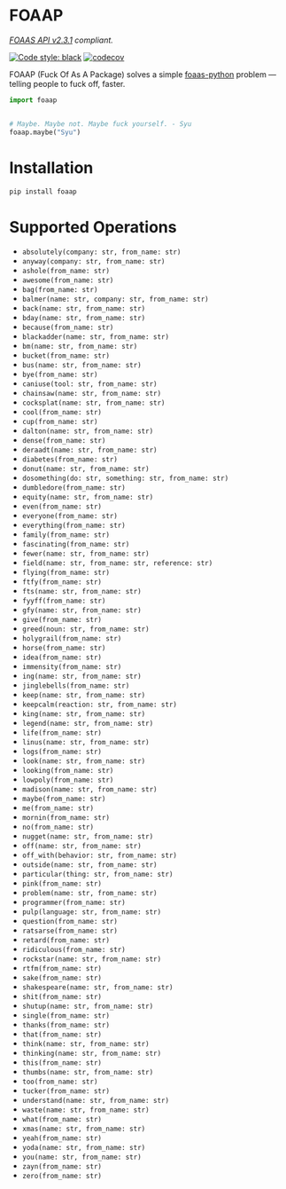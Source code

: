 # FOAAP

*[FOAAS API v2.3.1](https://foaas.com/) compliant.*


[![Code style: black](https://img.shields.io/badge/code%20style-black-000000.svg)](https://github.com/psf/black)
[![codecov](https://codecov.io/gh/ilhomidin/foaap/branch/main/graph/badge.svg?token=O0OYHO9VRT)](https://codecov.io/gh/ilhomidin/foaap)

FOAAP (Fuck Of As A Package) solves a simple [foaas-python](https://github.com/dmpayton/foaas-python) problem — telling people to fuck off, faster.

```python
import foaap


# Maybe. Maybe not. Maybe fuck yourself. - Syu
foaap.maybe("Syu")
```


# Installation
```bash
pip install foaap
```

# Supported Operations

- `absolutely(company: str, from_name: str)`
- `anyway(company: str, from_name: str)`
- `ashole(from_name: str)`
- `awesome(from_name: str)`
- `bag(from_name: str)`
- `balmer(name: str, company: str, from_name: str)`
- `back(name: str, from_name: str)`
- `bday(name: str, from_name: str)`
- `because(from_name: str)`
- `blackadder(name: str, from_name: str)`
- `bm(name: str, from_name: str)`
- `bucket(from_name: str)`
- `bus(name: str, from_name: str)`
- `bye(from_name: str)`
- `caniuse(tool: str, from_name: str)`
- `chainsaw(name: str, from_name: str)`
- `cocksplat(name: str, from_name: str)`
- `cool(from_name: str)`
- `cup(from_name: str)`
- `dalton(name: str, from_name: str)`
- `dense(from_name: str)`
- `deraadt(name: str, from_name: str)`
- `diabetes(from_name: str)`
- `donut(name: str, from_name: str)`
- `dosomething(do: str, something: str, from_name: str)`
- `dumbledore(from_name: str)`
- `equity(name: str, from_name: str)`
- `even(from_name: str)`
- `everyone(from_name: str)`
- `everything(from_name: str)`
- `family(from_name: str)`
- `fascinating(from_name: str)`
- `fewer(name: str, from_name: str)`
- `field(name: str, from_name: str, reference: str)`
- `flying(from_name: str)`
- `ftfy(from_name: str)`
- `fts(name: str, from_name: str)`
- `fyyff(from_name: str)`
- `gfy(name: str, from_name: str)`
- `give(from_name: str)`
- `greed(noun: str, from_name: str)`
- `holygrail(from_name: str)`
- `horse(from_name: str)`
- `idea(from_name: str)`
- `immensity(from_name: str)`
- `ing(name: str, from_name: str)`
- `jinglebells(from_name: str)`
- `keep(name: str, from_name: str)`
- `keepcalm(reaction: str, from_name: str)`
- `king(name: str, from_name: str)`
- `legend(name: str, from_name: str)`
- `life(from_name: str)`
- `linus(name: str, from_name: str)`
- `logs(from_name: str)`
- `look(name: str, from_name: str)`
- `looking(from_name: str)`
- `lowpoly(from_name: str)`
- `madison(name: str, from_name: str)`
- `maybe(from_name: str)`
- `me(from_name: str)`
- `mornin(from_name: str)`
- `no(from_name: str)`
- `nugget(name: str, from_name: str)`
- `off(name: str, from_name: str)`
- `off_with(behavior: str, from_name: str)`
- `outside(name: str, from_name: str)`
- `particular(thing: str, from_name: str)`
- `pink(from_name: str)`
- `problem(name: str, from_name: str)`
- `programmer(from_name: str)`
- `pulp(language: str, from_name: str)`
- `question(from_name: str)`
- `ratsarse(from_name: str)`
- `retard(from_name: str)`
- `ridiculous(from_name: str)`
- `rockstar(name: str, from_name: str)`
- `rtfm(from_name: str)`
- `sake(from_name: str)`
- `shakespeare(name: str, from_name: str)`
- `shit(from_name: str)`
- `shutup(name: str, from_name: str)`
- `single(from_name: str)`
- `thanks(from_name: str)`
- `that(from_name: str)`
- `think(name: str, from_name: str)`
- `thinking(name: str, from_name: str)`
- `this(from_name: str)`
- `thumbs(name: str, from_name: str)`
- `too(from_name: str)`
- `tucker(from_name: str)`
- `understand(name: str, from_name: str)`
- `waste(name: str, from_name: str)`
- `what(from_name: str)`
- `xmas(name: str, from_name: str)`
- `yeah(from_name: str)`
- `yoda(name: str, from_name: str)`
- `you(name: str, from_name: str)`
- `zayn(from_name: str)`
- `zero(from_name: str)`

